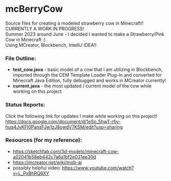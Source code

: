 # mcBerryCow
Source files for creating a modeled strawberry cow in Minecraft!! CURRENTLY A WORK IN PROGRESS!  
Summer 2023 around June - I decided I wanted to make a Strawberry/Pink Cow in Minecraft :)  
Using MCreator, Blockbench, IntelliJ IDEA!!  
### File Outline:  
* **test_cow.java** - basic model of a cow that I am utilizing in Blockbench, imported through the CEM Template Loader Plug-In and converted for Minecraft Java Edition, fully debugged and works in MCreator currently!  
* **current.java** - the most updated / current model of the cow while working on this project
### Status Reports:  
Click the following link for updates I make while working on this project! https://docs.google.com/document/d/1eSo_5hwT-rfjy-huq4JyKFl0PansFJw1zJ8owdV7KSM/edit?usp=sharing  
### Resources (for my reference):
* https://sketchfab.com/3d-models/minecraft-cow-a02041b58eb442c7a6a1bf2e031ee30d
* https://mcreator.net/wiki/mob-ai
* possibly helpful video: https://www.youtube.com/watch?v=L_PxBhRQ6XY


